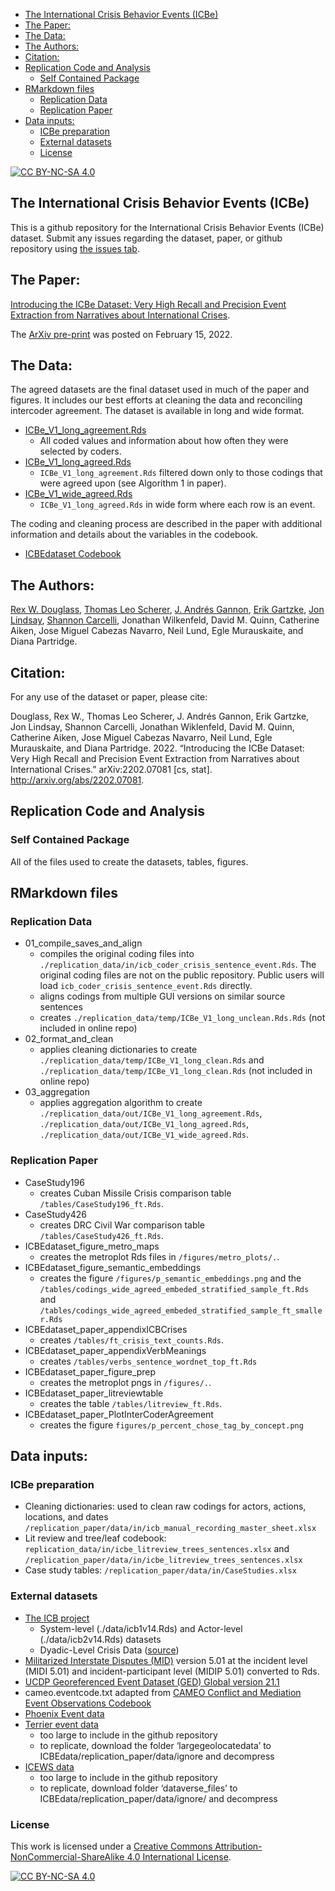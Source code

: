 
  - [The International Crisis Behavior Events
    (ICBe)](#the-international-crisis-behavior-events-icbe)
  - [The Paper:](#the-paper)
  - [The Data:](#the-data)
  - [The Authors:](#the-authors)
  - [Citation:](#citation)
  - [Replication Code and Analysis](#replication-code-and-analysis)
      - [Self Contained Package](#self-contained-package)
  - [RMarkdown files](#rmarkdown-files)
      - [Replication Data](#replication-data)
      - [Replication Paper](#replication-paper)
  - [Data inputs:](#data-inputs)
      - [ICBe preparation](#icbe-preparation)
      - [External datasets](#external-datasets)
      - [License](#license)

<!-- README.md is generated from README.Rmd. Please edit that file -->

[![CC
BY-NC-SA 4.0](https://img.shields.io/badge/License-CC%20BY--NC--SA%204.0-lightgrey.svg)](http://creativecommons.org/licenses/by-nc-sa/4.0/)

## The International Crisis Behavior Events (ICBe)

This is a github repository for the International Crisis Behavior Events
(ICBe) dataset. Submit any issues regarding the dataset, paper, or
github repository using [the issues
tab](https://github.com/CenterForPeaceAndSecurityStudies/ICBEdataset/issues/new/choose).

## The Paper:

[Introducing the ICBe Dataset: Very High Recall and Precision Event
Extraction from Narratives about International
Crises](https://github.com/CenterForPeaceAndSecurityStudies/ICBEdataset/blob/master/replication_paper/IntroducingICBe_DouglassEtAl_2021_BetaDraft_bookdown.pdf).

The [ArXiv pre-print](https://arxiv.org/abs/2202.07081) was posted on
February 15, 2022.

## The Data:

The agreed datasets are the final dataset used in much of the paper and
figures. It includes our best efforts at cleaning the data and
reconciling intercoder agreement. The dataset is available in long and
wide format.

  - [ICBe\_V1\_long\_agreement.Rds](https://github.com/CenterForPeaceAndSecurityStudies/ICBEdataset/blob/master/replication_data/out/ICBe_V1_wide_agreed.Rds)
      - All coded values and information about how often they were
        selected by coders.  
  - [ICBe\_V1\_long\_agreed.Rds](https://github.com/CenterForPeaceAndSecurityStudies/ICBEdataset/blob/master/replication_data/out/ICBe_V1_long_agreed.Rds)
      - `ICBe_V1_long_agreement.Rds` filtered down only to those codings
        that were agreed upon (see Algorithm 1 in paper).
  - [ICBe\_V1\_wide\_agreed.Rds](https://github.com/CenterForPeaceAndSecurityStudies/ICBEdataset/blob/master/replication_data/out/ICBe_V1_wide_agreed.Rds)
      - `ICBe_V1_long_agreed.Rds` in wide form where each row is an
        event.

The coding and cleaning process are described in the paper with
additional information and details about the variables in the codebook.
- [ICBEdataset
Codebook](https://docs.google.com/document/d/1aJkweohbfIWtNpJw1CmXbeIiK6czbJ5iPyKwiYP1YlU/edit?usp=sharing)

## The Authors:

[Rex W. Douglass](http://www.rexdouglass.com), [Thomas Leo
Scherer](http://tlscherer.com/), [J. Andrés
Gannon](https://jandresgannon.com/), [Erik
Gartzke](http://erikgartzke.com/), [Jon
Lindsay](https://www.jonrlindsay.com/), [Shannon
Carcelli](https://www.shannoncarcelli.com/), Jonathan Wilkenfeld, David
M. Quinn, Catherine Aiken, Jose Miguel Cabezas Navarro, Neil Lund, Egle
Murauskaite, and Diana Partridge.

## Citation:

For any use of the dataset or paper, please cite:

Douglass, Rex W., Thomas Leo Scherer, J. Andrés Gannon, Erik Gartzke,
Jon Lindsay, Shannon Carcelli, Jonathan Wiklenfeld, David M. Quinn,
Catherine Aiken, Jose Miguel Cabezas Navarro, Neil Lund, Egle
Murauskaite, and Diana Partridge. 2022. “Introducing the ICBe Dataset:
Very High Recall and Precision Event Extraction from Narratives about
International Crises.” arXiv:2202.07081 \[cs, stat\].
<http://arxiv.org/abs/2202.07081>.

## Replication Code and Analysis

### Self Contained Package

All of the files used to create the datasets, tables, figures.

## RMarkdown files

### Replication Data

  - 01\_compile\_saves\_and\_align
      - compiles the original coding files into
        `./replication_data/in/icb_coder_crisis_sentence_event.Rds`. The
        original coding files are not on the public repository. Public
        users will load `icb_coder_crisis_sentence_event.Rds` directly.
      - aligns codings from multiple GUI versions on similar source
        sentences
      - creates `./replication_data/temp/ICBe_V1_long_unclean.Rds.Rds`
        (not included in online repo)
  - 02\_format\_and\_clean
      - applies cleaning dictionaries to create
        `./replication_data/temp/ICBe_V1_long_clean.Rds` and
        `./replication_data/temp/ICBe_V1_long_clean.Rds` (not included
        in online repo)
  - 03\_aggregation
      - applies aggregation algorithm to create
        `./replication_data/out/ICBe_V1_long_agreement.Rds`,
        `./replication_data/out/ICBe_V1_long_agreed.Rds`,
        `./replication_data/out/ICBe_V1_wide_agreed.Rds`.

### Replication Paper

  - CaseStudy196
      - creates Cuban Missile Crisis comparison table
        `/tables/CaseStudy196_ft.Rds`.
  - CaseStudy426
      - creates DRC Civil War comparison table
        `/tables/CaseStudy426_ft.Rds`.
  - ICBEdataset\_figure\_metro\_maps
      - creates the metroplot Rds files in `/figures/metro_plots/.`.
  - ICBEdataset\_figure\_semantic\_embeddings
      - creates the figure `/figures/p_semantic_embeddings.png` and the
        `/tables/codings_wide_agreed_embeded_stratified_sample_ft.Rds`
        and
        `/tables/codings_wide_agreed_embeded_stratified_sample_ft_smaller.Rds`
  - ICBEdataset\_paper\_appendixICBCrises
      - creates `/tables/ft_crisis_text_counts.Rds`.
  - ICBEdataset\_paper\_appendixVerbMeanings
      - creates `/tables/verbs_sentence_wordnet_top_ft.Rds`
  - ICBEdataset\_paper\_figure\_prep
      - creates the metroplot pngs in `/figures/.`.
  - ICBEdataset\_paper\_litreviewtable
      - creates the table `/tables/litreview_ft.Rds`.
  - ICBEdataset\_paper\_PlotInterCoderAgreement
      - creates the figure `figures/p_percent_chose_tag_by_concept.png`

## Data inputs:

### ICBe preparation

  - Cleaning dictionaries: used to clean raw codings for actors,
    actions, locations, and dates
    `/replication_paper/data/in/icb_manual_recording_master_sheet.xlsx`
  - Lit review and tree/leaf codebook:
    `replication_data/in/icbe_litreview_trees_sentences.xlsx` and
    `/replication_paper/data/in/icbe_litreview_trees_sentences.xlsx`
  - Case study tables: `/replication_paper/data/in/CaseStudies.xlsx`

### External datasets

  - [The ICB project](https://sites.duke.edu/icbdata/)
      - System-level (./data/icb1v14.Rds) and Actor-level
        (./data/icb2v14.Rds) datasets
      - Dyadic-Level Crisis Data
        ([source](https://sites.duke.edu/icbdata/data-collections/))
  - [Militarized Interstate Disputes
    (MID)](https://correlatesofwar.org/data-sets/MIDs) version 5.01 at
    the incident level (MIDI 5.01) and incident-participant level (MIDIP
    5.01) converted to Rds.
  - [UCDP Georeferenced Event Dataset (GED) Global
    version 21.1](https://ucdp.uu.se/downloads/index.html#ged_global)
  - cameo.eventcode.txt adapted from [CAMEO Conflict and Mediation Event
    Observations
    Codebook](https://parusanalytics.com/eventdata/cameo.dir/CAMEO.09b6.pdf)
  - [Phoenix Event
    data](https://databank.illinois.edu/datasets/IDB-2796521)
  - [Terrier event data](https://osf.io/4m2u7/files/)
      - too large to include in the github repository
      - to replicate, download the folder ‘largegeolocatedata’ to
        ICBEdata/replication\_paper/data/ignore and decompress
  - [ICEWS
    data](https://dataverse.harvard.edu/dataset.xhtml?persistentId=doi:10.7910/DVN/28075&version=30.0)
      - too large to include in the github repository
      - to replicate, download folder ‘dataverse\_files’ to
        ICBEdata/replication\_paper/data/ignore/ and decompress

### License

This work is licensed under a [Creative Commons
Attribution-NonCommercial-ShareAlike 4.0 International
License](http://creativecommons.org/licenses/by-nc-sa/4.0/).

[![CC
BY-NC-SA 4.0](https://licensebuttons.net/l/by-nc-sa/4.0/88x31.png)](http://creativecommons.org/licenses/by-nc-sa/4.0/)
